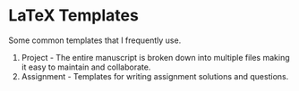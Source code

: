 # LaTeX Templates

Some common templates that I frequently use.

1. Project - The entire manuscript is broken down into multiple files making it easy to maintain and collaborate.
2. Assignment - Templates for writing assignment solutions and questions.